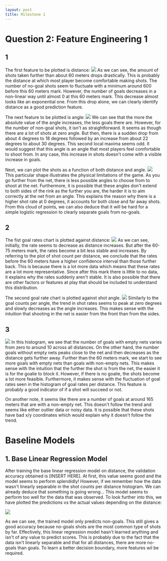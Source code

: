 ```yaml
---
layout: post
title: Milestone 1
---
```


# Question 2: Feature Engineering 1

## 1

The first feature to be plotted is distance:
![](../images/Shot%20Count%20per%20Distance.png)
As we can see, the amount of shots taken further than about 60 meters drops drastically.
This is probably the distance at which most player become comfortable making shots.
The number of no-goal shots seem to fluctuate with a minimum around 600 before this 60 meters mark.
However, the number of goals decreases in a non-linear way until almost 0 at this 60 meters mark.
This decrease almost looks like an exponential one.
From this drop alone, we can clearly identify distance as a good prediction feature.

The next feature to be plotted is angle:
![](../images/Shot%20Count%20per%20Angle.png)
We can see that the more the absolute value of the angle increases, the less goals there are.
However, for the number of non-goal shots, it isn't as straightforward.
It seems as though there are a lot of shots at zero angle.
But then, there is a sudden drop from about 4 degrees to 18 degrees followed by an increase from about 22 degrees to about 30 degrees.
This second local maxima seems odd. It would suggest that this angle is an angle that most players feel comfortable to shoot from.
In any case, this increase in shots doesn't come with a visible increase in goals.

Next, we can plot the shots as a function of both distance and angle.
![](../images/Shots%20in%20Distance-Angle%20Feature%20Space.png)
This particular shape illustrates the physical limitations of the game.
As you go further from the net, there is less possible angles to choose from to shoot at the net.
Furthermore, it is possible that these angles don't extend to both sides of the rink as the further you are, the harder it is to aim correctly at the net from an angle.
This explains the reason why there is a higher shot rate at 0 degrees, it accounts for both close and far away shots.
From this cloud of points, we can also deduce that it will be hard for a simple logistic regression to clearly separate goals from no-goals.

## 2

The fist goal rates chart is plotted against distance:
![](../images/Goal%20Rates%20per%20Shot%20Distance.png)
As we can see, initially, the rate seems to decrease as distance increases.
But after the 60-75 meters mark, the rates become a bit less stable and increases.
By referring to the plot of shot count per distance, we conclude that the rates before the 60 meters have a higher confidence interval than those further back.
This is because there is a lot more data which means that these rates are a lot more representative.
Since after this mark there is little to no data, it explains why the rates suddenly aren't stable.
It is also possible that there are other factors or features at play that should be included to understand this distribution.

The second goal rate chart is plotted against shot angle.
![](../images/Goal%20Rates%20per%20Shot%20Angle.png)
Similarly to the goal counts per angle, the trend in shot rates seems to peak at zero degrees and slowly decreases as the angle increases.
This makes sense with the intuition that shooting in the net is easier from the front than from the sides.

## 3
![](../images/Goal%20Count%20per%20Distance.png)
In this histogram, we see that the number of goals with empty nets varies from zero to around 10 across all distances.
On the other hand, the number goals without empty nets peaks close to the net and then decreases as the distance gets further away.
Further than the 60 meters mark, we start to see more goals with empty nets than goals with non-empty nets.
This makes sense with the intuition that the further the shot is from the net, the easier it is for the goalie to block it.
However, if there is no goalie, the shots become a lot more feasible.
Furthermore, it makes sense with the fluctuation of goal rates seen in the histogram of goal rates per distance.
This feature is probably a good indicator of if a shot will succeed or not.

On another note, it seems like there are a number of goals at around 165 meters that are with a non-empty net.
This doesn't follow the trend and seems like either outlier data or noisy data.
It is possible that these shots have bad x/y coordinates which would explain why it doesn't follow the trend.

# Baseline Models

## 1. Base Linear Regression Model

After training the base linear regression model on distance, the validation accuracy obtained is [INSERT HERE].
At first, this value seems good and the model seems to perform splendidly!
However, if we remember how the data wasn't linearly separable in the shot counts per distance histogram.
We can already deduce that something is going wrong...
This model seems to perform too well for the data that was observed.
To look further into this, we have plotted the predictions vs the actual values depending on the distance:

![](../images/Goal%20Predictions%20Compared%20to%20Actual%20Goals%20Based%20on%20Distance%20Feature.png)

As we can see, the trained model only predicts non-goals.
This still gives a good accuracy because no-goals shots are the most common type of shots by far.
Effectively, this linear regression model hasn't learned anything and isn't of any value to predict scores.
This is probably due to the fact that the data isn't linearly separable and that for all distances, there are more no-goals than goals.
To learn a better decision boundary, more features wil be required.

